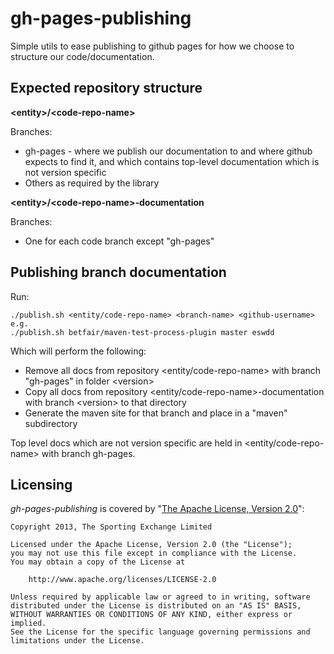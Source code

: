 gh-pages-publishing
===================

Simple utils to ease publishing to github pages for how we choose to structure our code/documentation.

Expected repository structure
-----------------------------

**&lt;entity>/&lt;code-repo-name>**

Branches:
* gh-pages - where we publish our documentation to and where github expects to find it, and which contains top-level documentation which is not version specific
* Others as required by the library

**&lt;entity>/&lt;code-repo-name>-documentation**

Branches:
* One for each code branch except "gh-pages"

Publishing branch documentation
-------------------------------

Run:

```
./publish.sh <entity/code-repo-name> <branch-name> <github-username>
e.g.
./publish.sh betfair/maven-test-process-plugin master eswdd
```



Which will perform the following:

* Remove all docs from repository &lt;entity/code-repo-name> with branch "gh-pages" in folder &lt;version>
* Copy all docs from repository &lt;entity/code-repo-name>-documentation with branch &lt;version> to that directory
* Generate the maven site for that branch and place in a "maven" subdirectory

Top level docs which are not version specific are held in &lt;entity/code-repo-name> with branch gh-pages.

Licensing
---------

_gh-pages-publishing_ is covered by "[The Apache License, Version 2.0](http://www.apache.org/licenses/LICENSE-2.0.html)":

    Copyright 2013, The Sporting Exchange Limited
    
    Licensed under the Apache License, Version 2.0 (the "License");
    you may not use this file except in compliance with the License.
    You may obtain a copy of the License at
    
        http://www.apache.org/licenses/LICENSE-2.0
    
    Unless required by applicable law or agreed to in writing, software
    distributed under the License is distributed on an "AS IS" BASIS,
    WITHOUT WARRANTIES OR CONDITIONS OF ANY KIND, either express or implied.
    See the License for the specific language governing permissions and
    limitations under the License.
